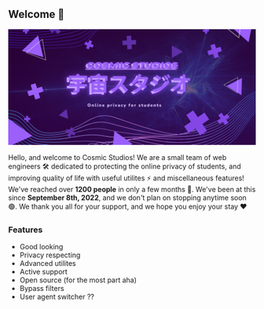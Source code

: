 ## Welcome 👋
<p align="center">
<img width="750px" src="https://github.com/officialcosmicstudios/.github/blob/main/cosmiclogo.png">
</p>

<p>Hello, and welcome to Cosmic Studios! We are a small team of web engineers 🛠️ dedicated to protecting the online privacy of students, and improving quality of life with useful utilites ⚡ and miscellaneous features! We've reached over <b>1200 people</b> in only a few months 🤯. We've been at this since <b>September 8th, 2022</b>, and we don't plan on stopping anytime soon 🟢. We thank you all for your support, and we hope you enjoy your stay ❤️</p>

### Features
- Good looking
- Privacy respecting
- Advanced utilites
- Active support
- Open source (for the most part aha)
- Bypass filters
- User agent switcher ??
